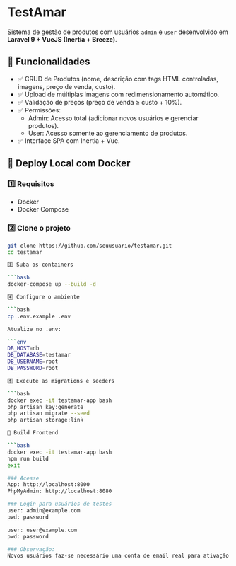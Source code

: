 # TestAmar

Sistema de gestão de produtos com usuários `admin` e `user` desenvolvido em **Laravel 9 + VueJS (Inertia + Breeze)**.

## 🚀 Funcionalidades

- ✅ CRUD de Produtos (nome, descrição com tags HTML controladas, imagens, preço de venda, custo).
- ✅ Upload de múltiplas imagens com redimensionamento automático.
- ✅ Validação de preços (preço de venda ≥ custo + 10%).
- ✅ Permissões: 
  - Admin: Acesso total (adicionar novos usuários e gerenciar produtos).
  - User: Acesso somente ao gerenciamento de produtos.
- ✅ Interface SPA com Inertia + Vue.

## 🐳 Deploy Local com Docker

### 1️⃣ Requisitos

- Docker
- Docker Compose

### 2️⃣ Clone o projeto

```bash
git clone https://github.com/seuusuario/testamar.git
cd testamar

3️⃣ Suba os containers

```bash
docker-compose up --build -d

4️⃣ Configure o ambiente

```bash
cp .env.example .env

Atualize no .env:

```env
DB_HOST=db
DB_DATABASE=testamar
DB_USERNAME=root
DB_PASSWORD=root

5️⃣ Execute as migrations e seeders

```bash
docker exec -it testamar-app bash
php artisan key:generate
php artisan migrate --seed
php artisan storage:link

🎨 Build Frontend

```bash
docker exec -it testamar-app bash
npm run build
exit

### Acesse
App: http://localhost:8000
PhpMyAdmin: http://localhost:8080

### Login para usuários de testes
user: admin@example.com
pwd: password

user: user@example.com
pwd: password

### Observação:
Novos usuários faz-se necessário uma conta de email real para ativação da conta e acesso!
